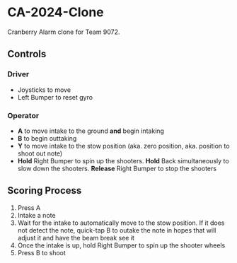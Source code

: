 # CA-2024-Clone

Cranberry Alarm clone for Team 9072.

## Controls

### Driver
- Joysticks to move
- Left Bumper to reset gyro

### Operator
- **A** to move intake to the ground **and** begin intaking
- **B** to begin outtaking
- **Y** to move intake to the stow position (aka. zero position, aka. position to shoot out note)
- **Hold** Right Bumper to spin up the shooters. **Hold** Back simultaneously to slow down the shooters. **Release** Right Bumper to stop the shooters

## Scoring Process
1. Press A
2. Intake a note
3. Wait for the intake to automatically move to the stow position. If it does not detect the note, quick-tap B to outake the note in hopes that will adjust it and have the beam break see it
4. Once the intake is up, hold Right Bumper to spin up the shooter wheels 
5. Press B to shoot
